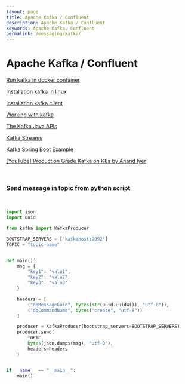 ```yaml
---
layout: page
title: Apache Kafka / Confluent
description: Apache Kafka / Confluent
keywords: Apache Kafka, Confluent
permalink: /messaging/kafka/
---
```


# Apache Kafka / Confluent

[Run kafka in docker container](/messaging/kafka/docker/)

[Installation kafka in linux](/messaging/kafka/setup/linux/)

[Installation kafka client](/messaging/kafka/client/)

[Working with kafka](/messaging/kafka/working-with-kafka/)

[The Kafka Java APIs](/messaging/kafka/kafka-java-apis/)

[Kafka Streams](/messaging/kafka/kafka-streams/)

[Kafka Spring Boot Example](https://github.com/webmak1/Kafka-Tutorial)

[[YouTube] Production Grade Kafka on K8s by Anand Iyer](https://www.youtube.com/watch?v=TDpOM7SNF1k)

<br/>

### Send message in topic from python script

<br/>

```python
import json
import uuid

from kafka import KafkaProducer

BOOTSTRAP_SERVERS = ['kafkahost:9092']
TOPIC = "topic-name"


def main():
    msg = {
        "key1": "valu1",
        "key2": "valu2",
        "key3": "valu3"
    }

    headers = [
        ("dqMessageGuid", bytes(str(uuid.uuid4()), "utf-8")),
        ("dqCommandName", bytes("create", "utf-8"))
    ]

    producer = KafkaProducer(bootstrap_servers=BOOTSTRAP_SERVERS)
    producer.send(
        TOPIC,
        bytes(json.dumps(msg), "utf-8"),
        headers=headers
    )


if __name__ == "__main__":
    main()
```
